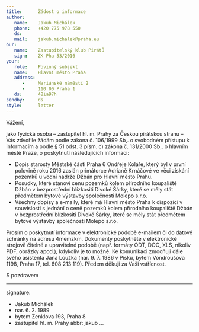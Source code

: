 ```yaml
---
title:      Žádost o informace
author:
   name:    Jakub Michálek
   phone:   +420 775 978 550
   ds:      
   mail:    jakub.michalek@praha.eu
our:
   name:    Zastupitelský klub Pirátů
   sign:    ZK Pha 53/2016
your:
   role:    Povinný subjekt
   name:    Hlavní město Praha
   address:
      -     Mariánské náměstí 2
      -     110 00 Praha 1
   ds:      48ia97h
sendby:     ds
style:      letter
---
```


Vážení,

jako fyzická osoba – zastupitel hl. m. Prahy za Českou pirátskou stranu – Vás zdvořile žádám podle zákona č. 106/1999 Sb,. o svobodném přístupu k informacím a podle § 51 odst. 3 písm. c) zákona č. 131/2000 Sb,. o hlavním městě Praze, o poskytnutí následujících informací:

* Dopis starosty Městské části Praha 6 Ondřeje Koláře, který byl v první polovině roku 2016 zaslán primátorce Adrianě Krnáčové ve věci získání pozemků u vodní nádrže Džbán pro Hlavní město Prahu.
* Posudky, které stanoví cenu pozemků kolem přírodního koupaliště Džbán v bezprostřední blízkositi Divoké Šárky, které se měly stát předmětem bytové výstavby společnosti Molepo s.r.o.
* Všechny dopisy a e-maily, které má Hlavní město Praha k dispozici v souvislosti s jednání o ceně pozemků kolem přírodního koupaliště Džbán v bezprostřední blízkositi Divoké Šárky, které se měly stát předmětem bytové výstavby společnosti Molepo s.r.o.

Prosím o poskytnutí informace v elektronické podobě e-mailem či do datové schránky na adresu 4memzkm. Dokumenty poskytněte v elektronické strojově čitelné a upravitelné podobě (např. formáty ODT, DOC, XLS, nikoliv PDF, obrázky apod.), kdykoliv je to možné. Ke komunikaci zmocňuji dále svého asistenta Jana Loužka (nar. 9. 7. 1986 v Písku, bytem Vondroušova 1198, Praha 17, tel. 608 213 119). Předem děkuji za Vaši vstřícnost. 


S pozdravem

---
signature: 
  - Jakub Michálek
  - nar. 6. 2. 1989
  - bytem Zenklova 193, Praha 8
  - zastupitel hl. m. Prahy
abbr:       jakub
...
